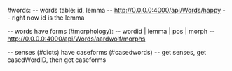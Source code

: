#words: 
 -- words table: id, lemma
 -- http://0.0.0.0:4000/api/Words/happy
 -- right now id is the lemma


-- words have forms (#morphology): 
	-- wordid | lemma    | pos | morph 
-- http://0.0.0.0:4000/api/Words/aardwolf/morphs


-- senses (#dicts) have caseforms (#casedwords)
	-- get senses, get casedWordID, then get caseforms

	
